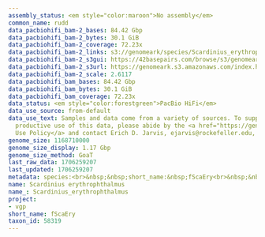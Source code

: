 ```yaml
---
assembly_status: <em style="color:maroon">No assembly</em>
common_name: rudd
data_pacbiohifi_bam-2_bases: 84.42 Gbp
data_pacbiohifi_bam-2_bytes: 30.1 GiB
data_pacbiohifi_bam-2_coverage: 72.23x
data_pacbiohifi_bam-2_links: s3://genomeark/species/Scardinius_erythrophthalmus/fScaEry2/genomic_data/pacbio_hifi/<br>
data_pacbiohifi_bam-2_s3gui: https://42basepairs.com/browse/s3/genomeark/species/Scardinius_erythrophthalmus/fScaEry2/genomic_data/pacbio_hifi/
data_pacbiohifi_bam-2_s3url: https://genomeark.s3.amazonaws.com/index.html?prefix=species/Scardinius_erythrophthalmus/fScaEry2/genomic_data/pacbio_hifi/
data_pacbiohifi_bam-2_scale: 2.6117
data_pacbiohifi_bam_bases: 84.42 Gbp
data_pacbiohifi_bam_bytes: 30.1 GiB
data_pacbiohifi_bam_coverage: 72.23x
data_status: <em style="color:forestgreen">PacBio HiFi</em>
data_use_source: from-default
data_use_text: Samples and data come from a variety of sources. To support fair and
  productive use of this data, please abide by the <a href="https://genome10k.soe.ucsc.edu/data-use-policies/">Data
  Use Policy</a> and contact Erich D. Jarvis, ejarvis@rockefeller.edu, with any questions.
genome_size: 1168710000
genome_size_display: 1.17 Gbp
genome_size_method: GoaT
last_raw_data: 1706259207
last_updated: 1706259207
metadata: species:<br>&nbsp;&nbsp;short_name:&nbsp;fScaEry<br>&nbsp;&nbsp;name:&nbsp;Scardinius&nbsp;erythrophthalmus<br>&nbsp;&nbsp;taxon_id:&nbsp;58319<br>&nbsp;&nbsp;common_name:&nbsp;rudd<br>&nbsp;&nbsp;order:<br>&nbsp;&nbsp;&nbsp;&nbsp;name:&nbsp;Cypriniformes<br>&nbsp;&nbsp;family:<br>&nbsp;&nbsp;&nbsp;&nbsp;name:&nbsp;Cyprinidae<br>&nbsp;&nbsp;individuals:<br>&nbsp;&nbsp;&nbsp;&nbsp;-&nbsp;short_name:&nbsp;fScaEry2<br>&nbsp;&nbsp;&nbsp;&nbsp;&nbsp;&nbsp;biosample_id:&nbsp;SAMEA11296541<br>&nbsp;&nbsp;&nbsp;&nbsp;&nbsp;&nbsp;sex:&nbsp;female<br>&nbsp;&nbsp;genome_size:&nbsp;1168710000<br>&nbsp;&nbsp;genome_size_method:&nbsp;GoaT<br>&nbsp;&nbsp;project:&nbsp;[&nbsp;vgp&nbsp;]<br>
name: Scardinius erythrophthalmus
name_: Scardinius_erythrophthalmus
project:
- vgp
short_name: fScaEry
taxon_id: 58319
---
```


